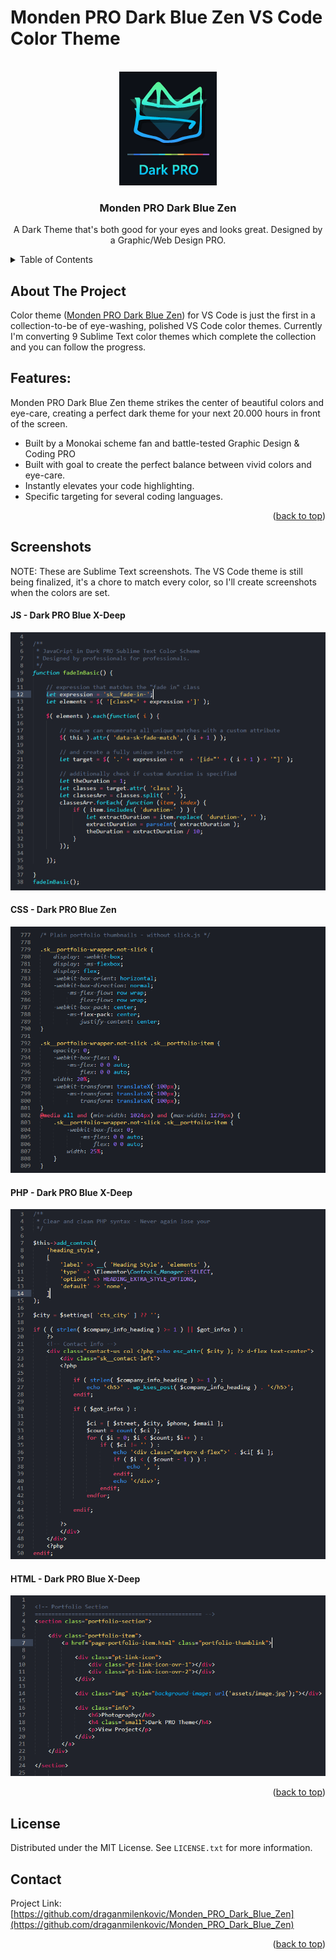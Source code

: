 # Monden PRO Dark Blue Zen VS Code Color Theme
<!-- Improved compatibility of back to top link: See: https://github.com/othneildrew/Best-README-Template/pull/73 -->
<a name="readme-top"></a>

<!-- PROJECT LOGO -->
<br />
<div align="center">
  <a href="https://github.com/draganmilenkovic/Monden_PRO_Dark_Blue_Zen">
    <img src="images/Dark-PRO-Logo.png" alt="Logo" width="156" height="182">
  </a>

  <h3 align="center">Monden PRO Dark Blue Zen</h3>

  <p align="center">
    A Dark Theme that's both good for your eyes and looks great. Designed by a Graphic/Web Design PRO.
  </p>
</div>

<!-- TABLE OF CONTENTS -->
<details>
  <summary>Table of Contents</summary>
  <ol>
    <li><a href="#about-the-project">About Dark PRO</a></li>
    <li><a href="#features">Features</a></li>
    <li><a href="#screenshots">Screenshots</a></li>
    <li><a href="#license">License</a></li>
    <li><a href="#contact">Contact</a></li>
  </ol>
</details>


<!-- ABOUT THE PROJECT -->
## About The Project
Color theme (<a href="https://github.com/draganmilenkovic/Monden_PRO_Dark_Blue_Zen">Monden PRO Dark Blue Zen</a>) for VS Code is just the first in a collection-to-be of eye-washing, polished VS Code color themes. Currently I'm converting 9 Sublime Text color themes which complete the collection and you can follow the progress.

<!-- FEATURES -->
## Features:

Monden PRO Dark Blue Zen theme strikes the center of beautiful colors and eye-care, creating a perfect dark theme for your next 20.000 hours in front of the screen.
* Built by a Monokai scheme fan and battle-tested Graphic Design & Coding PRO
* Built with goal to create the perfect balance between vivid colors and eye-care.
* Instantly elevates your code highlighting.
* Specific targeting for several coding languages.

<p align="right">(<a href="#readme-top">back to top</a>)</p>

<!-- SCREENSHOTS -->
## Screenshots
NOTE: These are Sublime Text screenshots. The VS Code theme is still being finalized, it's a chore to match every color, so I'll create screenshots when the colors are set.

#### JS - Dark PRO Blue X-Deep
<img src="images/demo-js-blue-xdeep.png" />

#### CSS - Dark PRO Blue Zen
<img src="images/demo-css-blue-zen.png" />

#### PHP - Dark PRO Blue X-Deep
<img src="images/demo-php-blue-xdeep.png" />

#### HTML - Dark PRO Blue X-Deep
<img src="images/demo-html-blue-xdeep.png" />

<p align="right">(<a href="#readme-top">back to top</a>)</p>

<!-- LICENSE -->
## License

Distributed under the MIT License. See `LICENSE.txt` for more information.

<!-- PROJECT LINK -->
## Contact

Project Link: [https://github.com/draganmilenkovic/Monden_PRO_Dark_Blue_Zen](https://github.com/draganmilenkovic/Monden_PRO_Dark_Blue_Zen)

<p align="right">(<a href="#readme-top">back to top</a>)</p>